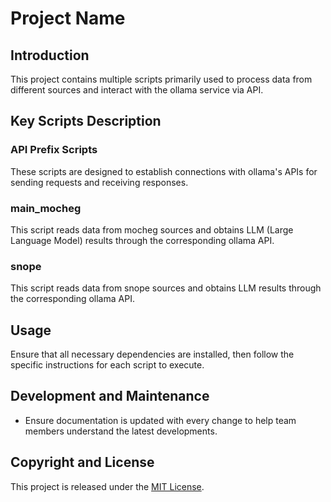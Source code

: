 # Project Name

## Introduction
This project contains multiple scripts primarily used to process data from different sources and interact with the ollama service via API.

## Key Scripts Description

### API Prefix Scripts
These scripts are designed to establish connections with ollama's APIs for sending requests and receiving responses.

### main_mocheg
This script reads data from mocheg sources and obtains LLM (Large Language Model) results through the corresponding ollama API.

### snope
This script reads data from snope sources and obtains LLM results through the corresponding ollama API.

## Usage

Ensure that all necessary dependencies are installed, then follow the specific instructions for each script to execute.

## Development and Maintenance
- Ensure documentation is updated with every change to help team members understand the latest developments.

## Copyright and License
This project is released under the [MIT License](LICENSE).
